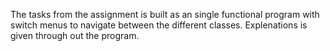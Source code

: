 The tasks from the assignment is built as an single functional program with switch menus to navigate between the different classes. 
Explenations is given through out the program. 
 
